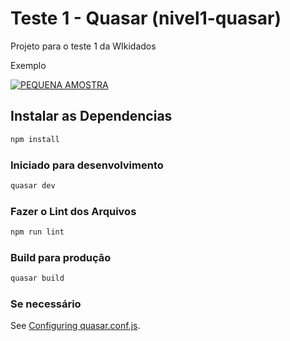# Teste 1 - Quasar (nivel1-quasar)

Projeto para o teste 1 da WIkidados

Exemplo

[![PEQUENA AMOSTRA](https://img.youtube.com/vi/dyLUHNJJv0I/0.jpg)](https://www.youtube.com/watch?v=dyLUHNJJv0I)

## Instalar as Dependencias
```bash
npm install
```

### Iniciado para desenvolvimento
```bash
quasar dev
```

### Fazer o Lint dos Arquivos
```bash
npm run lint
```

### Build para produção
```bash
quasar build
```

### Se necessário
See [Configuring quasar.conf.js](https://v2.quasar.dev/quasar-cli/quasar-conf-js).
